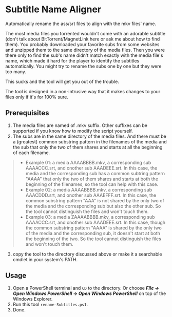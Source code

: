 # Subtitle Name Aligner 

Automatically rename the ass/srt files to align with the mkv files' name.

The most media files you torrented wouldn't come with an adorable subtitle (don't talk about BitTorrent/MagnetLink here or ask me about how to find them). You probably downloaded your favorite subs from some websites and unzipped them to the same directory of the media files. Then you were there only to find the sub's name didn't match exactly with the media file's name, which made it hard for the player to identify the subtitles automatically. You might try to rename the subs one by one but they were too many.

This sucks and the tool will get you out of the trouble.

The tool is designed in a non-intrusive way that it makes changes to your files only if it's for 100% sure.

## Prerequisites
1. The media files are named of .mkv suffix. Other suffixes can be supported if you know how to modify the script yourself.
2. The subs are in the same directory of the media files. And there must be a (greatest) common substring pattern in the filenames of the media and the sub that only the two of them shares and starts at all the beginning of each filename. 
> + Example 01: a media AAAABBBB.mkv, a corresponding sub AAAACCC.srt, and onother sub AAADEEE.srt. In this case, the media and the corresponding sub has a common subtring pattern "AAAA" that only the two of them shares and starts at both the beginning of the filenames, so the tool can help with this case.
> + Example 02: a media AAAABBBB.mkv, a corresponding sub AAACDDD.srt, and onother sub AAAEFFF.srt. In this case, the common substring pattern "AAA" is not shared by the only two of the media and the corresponding sub but also the other sub. So the tool cannot distinguish the files and won't touch them.
> + Example 03: a media ZAAAABBBB.mkv, a corresponding sub AAAACCC.srt, and onother sub AAADEEE.srt. In this case, though the common substring pattern "AAAA" is shared by the only two of the media and the corresponding sub, it doesn't start at both the beginning of the two. So the tool cannot distinguish the files and won't touch them.
3. copy the tool to the directory discussed above or make it a searchable cmdlet in your system's PATH.

## Usage
1. Open a PowerShell terminal and `CD` to the directory. Or choose ***File -> Open Windows PowerShell -> Open Windows PowerShell*** on top of the Windows Explorer.
2. Run this tool `rename-Subtitles.ps1`.
3. Done.
